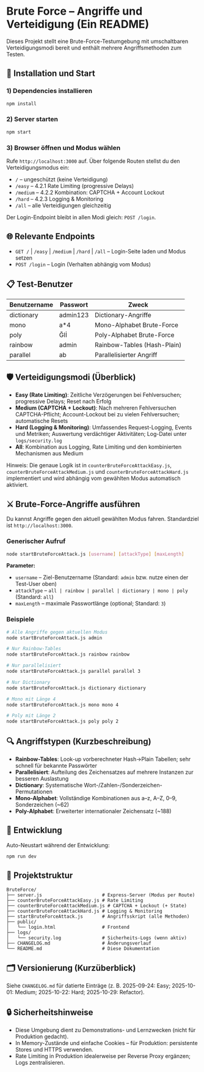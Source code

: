 # Brute Force – Angriffe und Verteidigung (Ein README)

Dieses Projekt stellt eine Brute-Force-Testumgebung mit umschaltbaren Verteidigungsmodi bereit und enthält mehrere Angriffsmethoden zum Testen.

## 🚀 Installation und Start

### 1) Dependencies installieren
```bash
npm install
```

### 2) Server starten
```bash
npm start
```

### 3) Browser öffnen und Modus wählen
Rufe `http://localhost:3000` auf. Über folgende Routen stellst du den Verteidigungsmodus ein:

- `/` – ungeschützt (keine Verteidigung)
- `/easy` – 4.2.1 Rate Limiting (progressive Delays)
- `/medium` – 4.2.2 Kombination: CAPTCHA + Account Lockout
- `/hard` – 4.2.3 Logging & Monitoring
- `/all` – alle Verteidigungen gleichzeitig

Der Login-Endpoint bleibt in allen Modi gleich: `POST /login`.

## 🌐 Relevante Endpoints

- `GET /` | `/easy` | `/medium` | `/hard` | `/all` – Login-Seite laden und Modus setzen
- `POST /login` – Login (Verhalten abhängig vom Modus)

## 📋 Test-Benutzer

| Benutzername | Passwort | Zweck |
|-------------|----------|-------|
| dictionary  | admin123 | Dictionary-Angriffe |
| mono        | a*4      | Mono-Alphabet Brute-Force |
| poly        | ĞIİ      | Poly-Alphabet Brute-Force |
| rainbow     | admin    | Rainbow-Tables (Hash-Plain) |
| parallel    | ab       | Parallelisierter Angriff |

## 🛡️ Verteidigungsmodi (Überblick)

- **Easy (Rate Limiting)**: Zeitliche Verzögerungen bei Fehlversuchen; progressive Delays; Reset nach Erfolg
- **Medium (CAPTCHA + Lockout)**: Nach mehreren Fehlversuchen CAPTCHA-Pflicht; Account-Lockout bei zu vielen Fehlversuchen; automatische Resets
- **Hard (Logging & Monitoring)**: Umfassendes Request-Logging, Events und Metriken; Auswertung verdächtiger Aktivitäten; Log-Datei unter `logs/security.log`
- **All**: Kombination aus Logging, Rate Limiting und den kombinierten Mechanismen aus Medium

Hinweis: Die genaue Logik ist in `counterBruteForceAttackEasy.js`, `counterBruteForceAttackMedium.js` und `counterBruteForceAttackHard.js` implementiert und wird abhängig vom gewählten Modus automatisch aktiviert.

## ⚔️ Brute-Force-Angriffe ausführen

Du kannst Angriffe gegen den aktuell gewählten Modus fahren. Standardziel ist `http://localhost:3000`.

### Generischer Aufruf
```bash
node startBruteForceAttack.js [username] [attackType] [maxLength]
```

**Parameter:**
- `username` – Ziel-Benutzername (Standard: `admin` bzw. nutze einen der Test-User oben)
- `attackType` – `all | rainbow | parallel | dictionary | mono | poly` (Standard: `all`)
- `maxLength` – maximale Passwortlänge (optional; Standard: `3`)

### Beispiele
```bash
# Alle Angriffe gegen aktuellen Modus
node startBruteForceAttack.js admin

# Nur Rainbow-Tables
node startBruteForceAttack.js rainbow rainbow

# Nur parallelisiert
node startBruteForceAttack.js parallel parallel 3

# Nur Dictionary
node startBruteForceAttack.js dictionary dictionary

# Mono mit Länge 4
node startBruteForceAttack.js mono mono 4

# Poly mit Länge 2
node startBruteForceAttack.js poly poly 2
```

## 🔍 Angriffstypen (Kurzbeschreibung)

- **Rainbow-Tables**: Look-up vorberechneter Hash→Plain Tabellen; sehr schnell für bekannte Passwörter
- **Parallelisiert**: Aufteilung des Zeichensatzes auf mehrere Instanzen zur besseren Auslastung
- **Dictionary**: Systematische Wort-/Zahlen-/Sonderzeichen-Permutationen
- **Mono-Alphabet**: Vollständige Kombinationen aus a–z, A–Z, 0–9, Sonderzeichen (~62)
- **Poly-Alphabet**: Erweiterter internationaler Zeichensatz (~188)

## 🔧 Entwicklung

Auto-Neustart während der Entwicklung:
```bash
npm run dev
```

## 📁 Projektstruktur

```
BruteForce/
├── server.js                      # Express-Server (Modus per Route)
├── counterBruteForceAttackEasy.js # Rate Limiting
├── counterBruteForceAttackMedium.js # CAPTCHA + Lockout (+ State)
├── counterBruteForceAttackHard.js # Logging & Monitoring
├── startBruteForceAttack.js       # Angriffsskript (alle Methoden)
├── public/
│   └── login.html                 # Frontend
├── logs/
│   └── security.log               # Sicherheits-Logs (wenn aktiv)
├── CHANGELOG.md                   # Änderungsverlauf
└── README.md                      # Diese Dokumentation
```

## 🗂️ Versionierung (Kurzüberblick)

Siehe `CHANGELOG.md` für datierte Einträge (z. B. 2025-09-24: Easy; 2025-10-01: Medium; 2025-10-22: Hard; 2025-10-29: Refactor).

## 🔒 Sicherheitshinweise

- Diese Umgebung dient zu Demonstrations- und Lernzwecken (nicht für Produktion gedacht).
- In Memory-Zustände und einfache Cookies – für Produktion: persistente Stores und HTTPS verwenden.
- Rate Limiting in Produktion idealerweise per Reverse Proxy ergänzen; Logs zentralisieren.
